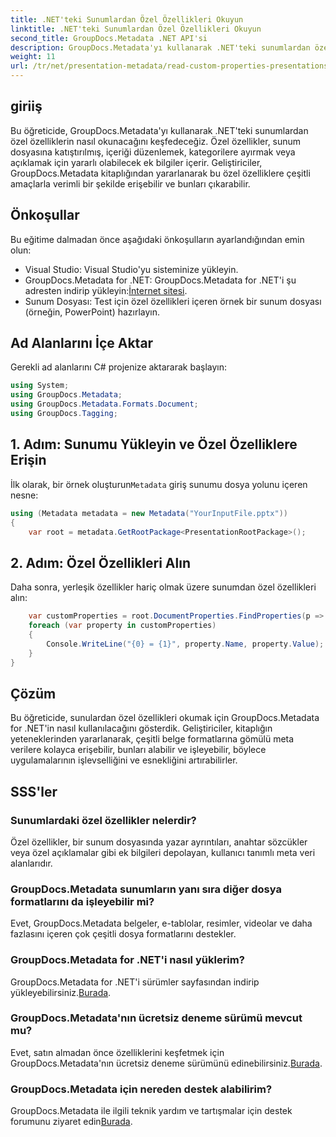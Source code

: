 ```yaml
---
title: .NET'teki Sunumlardan Özel Özellikleri Okuyun
linktitle: .NET'teki Sunumlardan Özel Özellikleri Okuyun
second_title: GroupDocs.Metadata .NET API'si
description: GroupDocs.Metadata'yı kullanarak .NET'teki sunumlardan özel özellikleri nasıl okuyacağınızı öğrenin. Meta verilere verimli bir şekilde erişin ve alın.
weight: 11
url: /tr/net/presentation-metadata/read-custom-properties-presentations/
---
```

## giriiş
Bu öğreticide, GroupDocs.Metadata'yı kullanarak .NET'teki sunumlardan özel özelliklerin nasıl okunacağını keşfedeceğiz. Özel özellikler, sunum dosyasına katıştırılmış, içeriği düzenlemek, kategorilere ayırmak veya açıklamak için yararlı olabilecek ek bilgiler içerir. Geliştiriciler, GroupDocs.Metadata kitaplığından yararlanarak bu özel özelliklere çeşitli amaçlarla verimli bir şekilde erişebilir ve bunları çıkarabilir.
## Önkoşullar
Bu eğitime dalmadan önce aşağıdaki önkoşulların ayarlandığından emin olun:
- Visual Studio: Visual Studio'yu sisteminize yükleyin.
-  GroupDocs.Metadata for .NET: GroupDocs.Metadata for .NET'i şu adresten indirip yükleyin:[İnternet sitesi](https://releases.groupdocs.com/metadata/net/).
- Sunum Dosyası: Test için özel özellikleri içeren örnek bir sunum dosyası (örneğin, PowerPoint) hazırlayın.

## Ad Alanlarını İçe Aktar
Gerekli ad alanlarını C# projenize aktararak başlayın:
```csharp
using System;
using GroupDocs.Metadata;
using GroupDocs.Metadata.Formats.Document;
using GroupDocs.Tagging;
```
## 1. Adım: Sunumu Yükleyin ve Özel Özelliklere Erişin
 İlk olarak, bir örnek oluşturun`Metadata` giriş sunumu dosya yolunu içeren nesne:
```csharp
using (Metadata metadata = new Metadata("YourInputFile.pptx"))
{
    var root = metadata.GetRootPackage<PresentationRootPackage>();
```
## 2. Adım: Özel Özellikleri Alın
Daha sonra, yerleşik özellikler hariç olmak üzere sunumdan özel özellikleri alın:
```csharp
    var customProperties = root.DocumentProperties.FindProperties(p => !p.Tags.Contains(Tags.Document.BuiltIn));
    foreach (var property in customProperties)
    {
        Console.WriteLine("{0} = {1}", property.Name, property.Value);
    }
}
```

## Çözüm
Bu öğreticide, sunulardan özel özellikleri okumak için GroupDocs.Metadata for .NET'in nasıl kullanılacağını gösterdik. Geliştiriciler, kitaplığın yeteneklerinden yararlanarak, çeşitli belge formatlarına gömülü meta verilere kolayca erişebilir, bunları alabilir ve işleyebilir, böylece uygulamalarının işlevselliğini ve esnekliğini artırabilirler.

## SSS'ler
### Sunumlardaki özel özellikler nelerdir?
Özel özellikler, bir sunum dosyasında yazar ayrıntıları, anahtar sözcükler veya özel açıklamalar gibi ek bilgileri depolayan, kullanıcı tanımlı meta veri alanlarıdır.
### GroupDocs.Metadata sunumların yanı sıra diğer dosya formatlarını da işleyebilir mi?
Evet, GroupDocs.Metadata belgeler, e-tablolar, resimler, videolar ve daha fazlasını içeren çok çeşitli dosya formatlarını destekler.
### GroupDocs.Metadata for .NET'i nasıl yüklerim?
 GroupDocs.Metadata for .NET'i sürümler sayfasından indirip yükleyebilirsiniz.[Burada](https://releases.groupdocs.com/metadata/net/).
### GroupDocs.Metadata'nın ücretsiz deneme sürümü mevcut mu?
 Evet, satın almadan önce özelliklerini keşfetmek için GroupDocs.Metadata'nın ücretsiz deneme sürümünü edinebilirsiniz.[Burada](https://releases.groupdocs.com/).
### GroupDocs.Metadata için nereden destek alabilirim?
 GroupDocs.Metadata ile ilgili teknik yardım ve tartışmalar için destek forumunu ziyaret edin[Burada](https://forum.groupdocs.com/c/metadata/14).